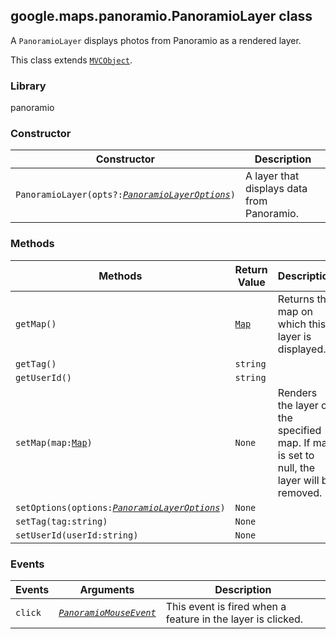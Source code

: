 <h2 id="PanoramioLayer">
google.maps.panoramio.PanoramioLayer
class
</h2><p>A <code>PanoramioLayer</code> displays photos from Panoramio as a rendered layer.</p><p>This class extends
<code><a href="https://github.com/amenadiel/google-maps-documentation/blob/master/docs/google.maps.MVCObject.md">MVCObject</a></code>.
</p><h3>Library</h3><p>panoramio</p><h3>Constructor</h3><table summary="class PanoramioLayer - Constructor" width="100%">
<thead>
<tr><th>Constructor</th>
<th>Description</th>
</tr></thead>
<tbody>
<tr>
<td><code>PanoramioLayer(opts?:<a href="https://github.com/amenadiel/google-maps-documentation/blob/master/docs/google.maps.panoramio.PanoramioLayerOptions.md"><em>PanoramioLayerOptions</em></a>)</code></td>
<td>A layer that displays data from Panoramio.</td>
</tr>
</tbody>
</table><h3>Methods</h3><table summary="class PanoramioLayer - Methods" width="100%">
<thead>
<tr><th>Methods</th>
<th>Return Value</th>
<th>Description</th>
</tr></thead>
<tbody>
<tr>
<td><code>getMap()</code></td>
<td><code><a href="https://github.com/amenadiel/google-maps-documentation/blob/master/docs/google.maps.Map.md">Map</a></code></td>
<td>Returns the map on which this layer is displayed.</td>
</tr>
<tr>
<td><code>getTag()</code></td>
<td><code>string</code></td>
<td></td>
</tr>
<tr>
<td><code>getUserId()</code></td>
<td><code>string</code></td>
<td></td>
</tr>
<tr>
<td><code>setMap(map:<a href="https://github.com/amenadiel/google-maps-documentation/blob/master/docs/google.maps.Map.md">Map</a>)</code></td>
<td><code>None</code></td>
<td>Renders the layer on the specified map. If map is set to null, the layer will be removed.</td>
</tr>
<tr>
<td><code>setOptions(options:<a href="https://github.com/amenadiel/google-maps-documentation/blob/master/docs/google.maps.panoramio.PanoramioLayerOptions.md"><em>PanoramioLayerOptions</em></a>)</code></td>
<td><code>None</code></td>
<td></td>
</tr>
<tr>
<td><code>setTag(tag:string)</code></td>
<td><code>None</code></td>
<td></td>
</tr>
<tr>
<td><code>setUserId(userId:string)</code></td>
<td><code>None</code></td>
<td></td>
</tr>
</tbody>
</table><h3>Events</h3><table summary="class PanoramioLayer - Events" width="100%">
<thead>
<tr><th>Events</th>
<th>Arguments</th>
<th>Description</th>
</tr></thead>
<tbody>
<tr>
<td><code>click</code></td>
<td><code><a href="https://github.com/amenadiel/google-maps-documentation/blob/master/docs/google.maps.panoramio.PanoramioMouseEvent.md"><em>PanoramioMouseEvent</em></a></code></td>
<td>This event is fired when a feature in the layer is clicked.</td>
</tr>
</tbody>
</table>
